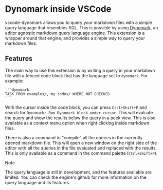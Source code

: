 # Dynomark inside VSCode

vscode-dynomark allows you to query your markdown files with a simple query language that resembles SQL.
This is possible by using [Dynomark](https://github.com/k-lar/dynomark), an editor agnostic markdown query language engine.
This extension is a wrapper around that engine, and provides a simple way to query your markdown
files.

## Features

The main way to use this extension is by writing a query in your markdown file with a fenced code
block that has the language set to `dynomark`. For example:

`````
```dynomark
TASK FROM examples/, my_todos/ WHERE NOT CHECKED
```
`````

With the cursor inside the code block, you can press `Ctrl+Shift+P` and search for `Dynomark: Run
Dynomark block under cursor`. This will evaluate the query and show the results below the query in a
peek view. This is also available as a context menu option when right clicking inside markdown
files.

There is also a command to "compile" all the queries in the currently opened markdown file. This
will open a new window on the right side of the editor with all the queries in the file evaluated
and replaced with the results. This is only available as a command in the command palette
(`Ctrl+Shift+P`).

> [!NOTE]
> The query language is still in development, and the features available are limited.
> You can check the engine's github for more information on the query language and its features.
